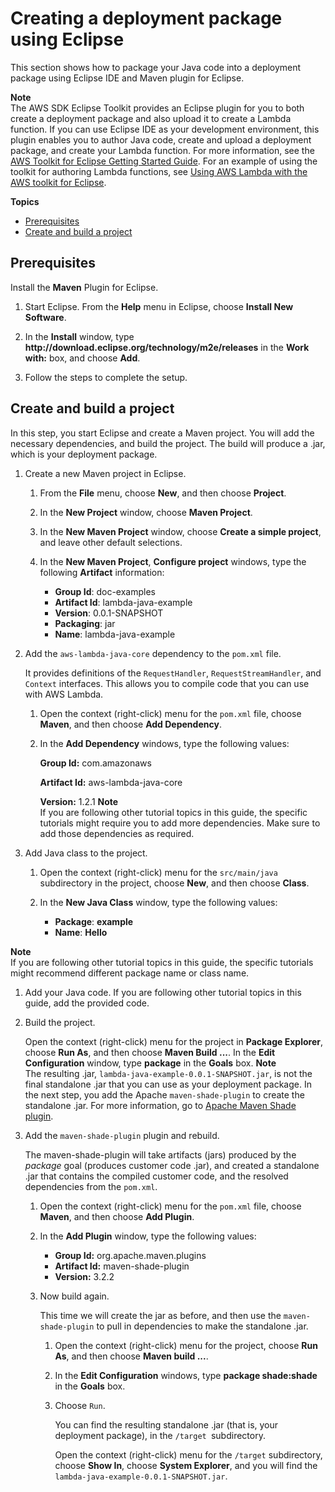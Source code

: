 # Creating a deployment package using Eclipse<a name="java-package-eclipse"></a>

This section shows how to package your Java code into a deployment package using Eclipse IDE and Maven plugin for Eclipse\. 

**Note**  
The AWS SDK Eclipse Toolkit provides an Eclipse plugin for you to both create a deployment package and also upload it to create a Lambda function\. If you can use Eclipse IDE as your development environment, this plugin enables you to author Java code, create and upload a deployment package, and create your Lambda function\. For more information, see the [AWS Toolkit for Eclipse Getting Started Guide](https://docs.aws.amazon.com/AWSToolkitEclipse/latest/GettingStartedGuide/)\. For an example of using the toolkit for authoring Lambda functions, see [Using AWS Lambda with the AWS toolkit for Eclipse](https://docs.aws.amazon.com/AWSToolkitEclipse/latest/GettingStartedGuide/lambda.html)\. 

**Topics**
+ [Prerequisites](#java-package-eclipse-prereqs)
+ [Create and build a project](#java-package-eclipse-create)

## Prerequisites<a name="java-package-eclipse-prereqs"></a>

Install the **Maven** Plugin for Eclipse\. 

1. Start Eclipse\. From the **Help** menu in Eclipse, choose **Install New Software**\.

1. In the **Install** window, type **http://download\.eclipse\.org/technology/m2e/releases** in the **Work with:** box, and choose **Add**\.

1. Follow the steps to complete the setup\.

## Create and build a project<a name="java-package-eclipse-create"></a>

In this step, you start Eclipse and create a Maven project\. You will add the necessary dependencies, and build the project\. The build will produce a \.jar, which is your deployment package\. 

1. Create a new Maven project in Eclipse\. 

   1. From the **File** menu, choose **New**, and then choose **Project**\. 

   1. In the **New Project** window, choose **Maven Project**\.

   1. In the **New Maven Project** window, choose **Create a simple project**, and leave other default selections\.

   1. In the **New Maven Project**, **Configure project** windows, type the following **Artifact** information:
      + **Group Id**: doc\-examples
      + **Artifact Id**: lambda\-java\-example
      + **Version**: 0\.0\.1\-SNAPSHOT
      + **Packaging**: jar
      + **Name**: lambda\-java\-example

1. Add the `aws-lambda-java-core` dependency to the `pom.xml` file\. 

   It provides definitions of the `RequestHandler`, `RequestStreamHandler`, and `Context` interfaces\. This allows you to compile code that you can use with AWS Lambda\.

   1. Open the context \(right\-click\) menu for the `pom.xml` file, choose **Maven**, and then choose **Add Dependency**\.

   1. In the **Add Dependency** windows, type the following values:

      **Group Id:** com\.amazonaws

      **Artifact Id:** aws\-lambda\-java\-core

      **Version:** 1\.2\.1
**Note**  
If you are following other tutorial topics in this guide, the specific tutorials might require you to add more dependencies\. Make sure to add those dependencies as required\.

1. Add Java class to the project\. 

   1. Open the context \(right\-click\) menu for the `src/main/java` subdirectory in the project, choose **New**, and then choose **Class**\.

   1. In the **New Java Class** window, type the following values:

       
      + **Package**: **example** 
      + **Name**: **Hello**

         
**Note**  
If you are following other tutorial topics in this guide, the specific tutorials might recommend different package name or class name\.

   1. Add your Java code\. If you are following other tutorial topics in this guide, add the provided code\.

1. Build the project\. 

   Open the context \(right\-click\) menu for the project in **Package Explorer**, choose **Run As**, and then choose **Maven Build \.\.\.**\. In the **Edit Configuration** window, type **package** in the **Goals** box\.
**Note**  
The resulting \.jar, `lambda-java-example-0.0.1-SNAPSHOT.jar`, is not the final standalone \.jar that you can use as your deployment package\. In the next step, you add the Apache `maven-shade-plugin` to create the standalone \.jar\. For more information, go to [Apache Maven Shade plugin](https://maven.apache.org/plugins/maven-shade-plugin/)\.

1. Add the `maven-shade-plugin` plugin and rebuild\. 

   The maven\-shade\-plugin will take artifacts \(jars\) produced by the *package* goal \(produces customer code \.jar\), and created a standalone \.jar that contains the compiled customer code, and the resolved dependencies from the `pom.xml`\.

   1. Open the context \(right\-click\) menu for the `pom.xml` file, choose **Maven**, and then choose **Add Plugin**\.

   1. In the **Add Plugin** window, type the following values:

       
      + **Group Id:** org\.apache\.maven\.plugins
      + **Artifact Id:** maven\-shade\-plugin
      + **Version:** 3\.2\.2

   1. Now build again\.

      This time we will create the jar as before, and then use the `maven-shade-plugin` to pull in dependencies to make the standalone \.jar\.

      1. Open the context \(right\-click\) menu for the project, choose **Run As**, and then choose **Maven build \.\.\.**\.

      1. In the **Edit Configuration** windows, type **package shade:shade** in the **Goals** box\.

      1. Choose `Run`\. 

         You can find the resulting standalone \.jar \(that is, your deployment package\), in the `/target `subdirectory\.

         Open the context \(right\-click\) menu for the `/target` subdirectory, choose **Show In**, choose **System Explorer**, and you will find the `lambda-java-example-0.0.1-SNAPSHOT.jar`\. 